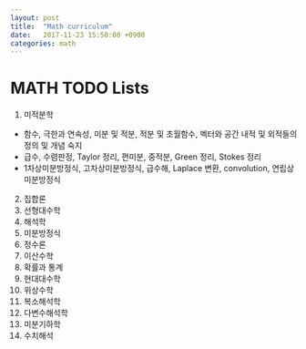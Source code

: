 ```yaml
---
layout: post
title:  "Math curriculum"
date:   2017-11-23 15:50:00 +0900
categories: math
---
```


# MATH TODO Lists

1. 미적분학
  - 함수, 극한과 연속성, 미분 및 적분, 적분 및 초월함수, 벡터와 공간 내적 및 외적들의 정의 및 개념 숙지
  - 급수, 수렴판정, Taylor 정리, 편미분, 중적분, Green 정리, Stokes 정리
  - 1차상미분방정식, 고차상미분방정식, 급수해, Laplace 변환, convolution, 연립상미분방정식
2. 집합론
3. 선형대수학
4. 해석학
5. 미분방정식
6. 정수론
7. 이산수학
8. 확률과 통계
9. 현대대수학
10. 위상수학
11. 복소해석학
12. 다변수해석학
13. 미분기하학
14. 수치해석

